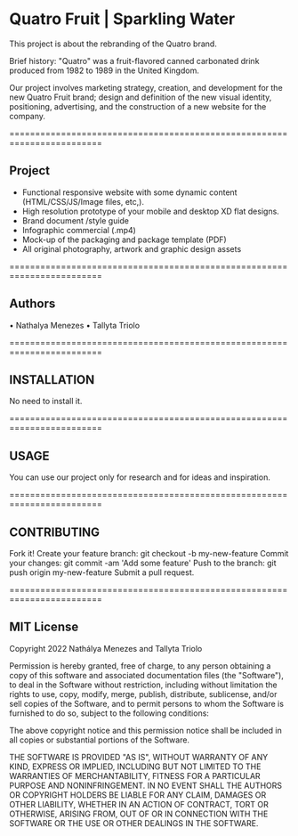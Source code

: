 # Quatro Fruit | Sparkling Water
This project is about the rebranding of the Quatro brand.

Brief history: "Quatro" was a fruit-flavored canned carbonated drink produced from 1982 to 1989 in the United Kingdom.

Our project involves marketing strategy, creation, and development for the new Quatro Fruit brand; design and definition of the new visual identity, positioning, advertising, and the construction of a new website for the company.

========================================================================

## Project
- Functional responsive website with some dynamic content (HTML/CSS/JS/Image files, etc,). 
- High resolution prototype of your mobile and desktop XD flat designs.
- Brand document /style guide
- Infographic commercial (.mp4)
- Mock-up of the packaging and package template (PDF)
- All original photography, artwork and graphic design assets

========================================================================

## Authors
• Nathalya Menezes 
• Tallyta Triolo

========================================================================

## INSTALLATION
No need to install it.

========================================================================

## USAGE
You can use our project only for research and for ideas and inspiration.

========================================================================

## CONTRIBUTING
Fork it! Create your feature branch: git checkout -b my-new-feature Commit your changes: git commit -am 'Add some feature' Push to the branch: git push origin my-new-feature Submit a pull request.

========================================================================

## MIT License
Copyright 2022 Nathálya Menezes and Tallyta Triolo

Permission is hereby granted, free of charge, to any person obtaining a copy of this software and associated documentation files (the "Software"), to deal in the Software without restriction, including without limitation the rights to use, copy, modify, merge, publish, distribute, sublicense, and/or sell copies of the Software, and to permit persons to whom the Software is furnished to do so, subject to the following conditions:

The above copyright notice and this permission notice shall be included in all copies or substantial portions of the Software.

THE SOFTWARE IS PROVIDED "AS IS", WITHOUT WARRANTY OF ANY KIND, EXPRESS OR IMPLIED, INCLUDING BUT NOT LIMITED TO THE WARRANTIES OF MERCHANTABILITY, FITNESS FOR A PARTICULAR PURPOSE AND NONINFRINGEMENT. IN NO EVENT SHALL THE AUTHORS OR COPYRIGHT HOLDERS BE LIABLE FOR ANY CLAIM, DAMAGES OR OTHER LIABILITY, WHETHER IN AN ACTION OF CONTRACT, TORT OR OTHERWISE, ARISING FROM, OUT OF OR IN CONNECTION WITH THE SOFTWARE OR THE USE OR OTHER DEALINGS IN THE SOFTWARE.